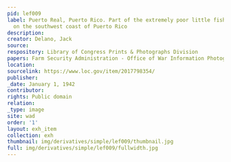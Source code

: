 ```yaml
---
pid: lef009
label: Puerto Real, Puerto Rico. Part of the extremely poor little fishing village
  on the southwest coast of Puerto Rico
description:
creator: Delano, Jack
source:
respository: Library of Congress Prints & Photographs Division
papers: Farm Security Administration - Office of War Information Photograph Collection
location:
sourcelink: https://www.loc.gov/item/2017798354/
publisher:
_date: January 1, 1942
contributor:
rights: Public domain
relation:
_type: image
site: wad
order: '1'
layout: exh_item
collection: exh
thumbnail: img/derivatives/simple/lef009/thumbnail.jpg
full: img/derivatives/simple/lef009/fullwidth.jpg
---
```

